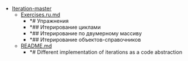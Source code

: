 - <a href = "E:\Node_projects\Node_Way\ArchivTSH_2\ArhivTimur_2\Iteration-master\cat.Iteration-master\dir.Iteration-master.md">Iteration-master</a>
    - <a href = "E:\Node_projects\Node_Way\ArchivTSH_2\ArhivTimur_2\Iteration-master\Exercises.ru.md">Exercises.ru.md</a>
        - *# Упражнения
        - *## Итерирование циклами
        - *## Итерирование по двумерному массиву
        - *## Итерирование объектов-справочников
    - <a href = "E:\Node_projects\Node_Way\ArchivTSH_2\ArhivTimur_2\Iteration-master\README.md">README.md</a>
        - *# Different implementation of iterations as a code abstraction
